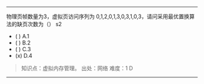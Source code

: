 ---
物理页帧数量为3，虚拟页访问序列为 0,1,2,0,1,3,0,3,1,0,3，请问采用最优置换算法的缺页次数为（） s2
- ( ) A.1
- ( ) B.2
- ( ) C.3
- (x) D.4

> 知识点：虚拟内存管理。
> 出处：网络
> 难度：1
> D


---